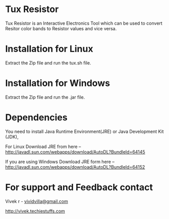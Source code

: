 Tux Resistor
===========

Tux Resistor is an Interactive Electronics Tool which can be used to convert Resitor color bands to Resistor values and vice versa.


Installation for Linux
======================

Extract the Zip file and run the tux.sh file.

Installation for Windows
========================

Extract the Zip file and run the .jar file.

Dependencies
============

You need to install Java Runtime Environment(JRE) or Java Development Kit (JDK),

For Linux Download JRE from here – http://javadl.sun.com/webapps/download/AutoDL?BundleId=64145

If you are using Windows Download JRE form here – http://javadl.sun.com/webapps/download/AutoDL?BundleId=64152


For support and Feedback contact
================================

Vivek r - vividvilla@gmail.com

http://vivek.techiestuffs.com